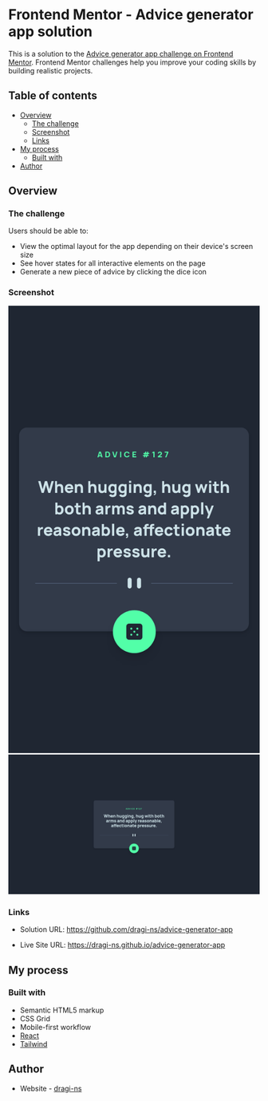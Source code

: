 # Frontend Mentor - Advice generator app solution

This is a solution to the [Advice generator app challenge on Frontend Mentor](https://www.frontendmentor.io/challenges/advice-generator-app-QdUG-13db). Frontend Mentor challenges help you improve your coding skills by building realistic projects.

## Table of contents

- [Overview](#overview)
  - [The challenge](#the-challenge)
  - [Screenshot](#screenshot)
  - [Links](#links)
- [My process](#my-process)
  - [Built with](#built-with)
- [Author](#author)

## Overview

### The challenge

Users should be able to:

- View the optimal layout for the app depending on their device's screen size
- See hover states for all interactive elements on the page
- Generate a new piece of advice by clicking the dice icon

### Screenshot

![](./screenshots/mobile.png)
![](./screenshots/desktop.png)

### Links

- Solution URL: https://github.com/dragi-ns/advice-generator-app

- Live Site URL: https://dragi-ns.github.io/advice-generator-app

## My process

### Built with

- Semantic HTML5 markup
- CSS Grid
- Mobile-first workflow
- [React](https://reactjs.org/)
- [Tailwind](https://tailwindcss.com/)

## Author

- Website - [dragi-ns](https://github.com/dragi-ns)

